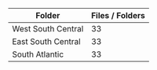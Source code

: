| Folder             |   Files / Folders |
|--------------------|-------------------|
| West South Central |                33 |
| East South Central |                33 |
| South Atlantic     |                33 |